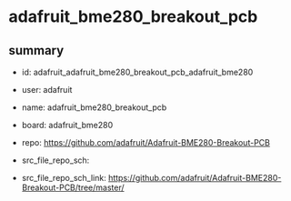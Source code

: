 # adafruit_bme280_breakout_pcb
 
## summary 
* id: adafruit_adafruit_bme280_breakout_pcb_adafruit_bme280
* user: adafruit
* name: adafruit_bme280_breakout_pcb
* board: adafruit_bme280
* repo: https://github.com/adafruit/Adafruit-BME280-Breakout-PCB



* src_file_repo_sch: 
* src_file_repo_sch_link: https://github.com/adafruit/Adafruit-BME280-Breakout-PCB/tree/master/





